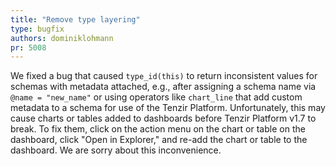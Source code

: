 ```yaml
---
title: "Remove type layering"
type: bugfix
authors: dominiklohmann
pr: 5008
---
```


We fixed a bug that caused `type_id(this)` to return inconsistent values for
schemas with metadata attached, e.g., after assigning a schema name via `@name =
"new_name"` or using operators like `chart_line` that add custom metadata to a
schema for use of the Tenzir Platform. Unfortunately, this may cause charts or
tables added to dashboards before Tenzir Platform v1.7 to break. To fix them,
click on the action menu on the chart or table on the dashboard, click "Open in
Explorer," and re-add the chart or table to the dashboard. We are sorry about
this inconvenience.
